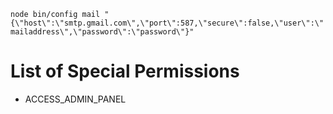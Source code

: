 ```node bin/config mail "{\"host\":\"smtp.gmail.com\",\"port\":587,\"secure\":false,\"user\":\"mailaddress\",\"password\":\"password\"}"```

# List of Special Permissions
- ACCESS_ADMIN_PANEL
